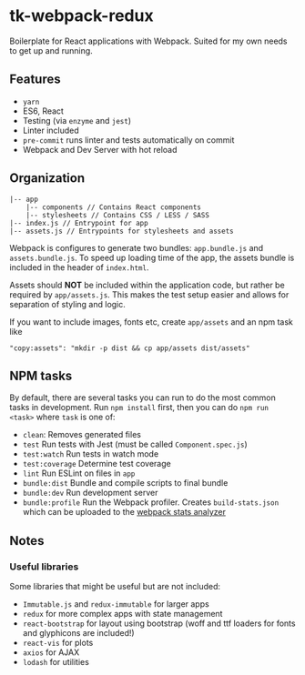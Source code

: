 # tk-webpack-redux
Boilerplate for React applications with Webpack.
Suited for my own needs to get up and running.

## Features

* `yarn`
* ES6, React
* Testing (via `enzyme` and `jest`)
* Linter included
* `pre-commit` runs linter and tests automatically on commit
* Webpack and Dev Server with hot reload

## Organization

    |-- app
        |-- components // Contains React components
        |-- stylesheets // Contains CSS / LESS / SASS
    |-- index.js // Entrypoint for app
    |-- assets.js // Entrypoints for stylesheets and assets

Webpack is configures to generate two bundles: `app.bundle.js` and
`assets.bundle.js`. To speed up loading time of the app,
the assets bundle is included in the header of `index.html`.

Assets should **NOT** be included within the application code,
but rather be required by `app/assets.js`. This makes the test
setup easier and allows for separation of styling and logic.

If you want to include images, fonts etc, create `app/assets` and
an npm task like

    "copy:assets": "mkdir -p dist && cp app/assets dist/assets"

## NPM tasks

By default, there are several tasks you can run to do the most common tasks in
development. Run `npm install` first, then you can do `npm run <task>` where
`task` is one of:

* `clean`: Removes generated files
* `test` Run tests with Jest (must be called `Component.spec.js`)
* `test:watch` Run tests in watch mode
* `test:coverage` Determine test coverage
* `lint` Run ESLint on files in `app`
* `bundle:dist` Bundle and compile scripts to final bundle
* `bundle:dev` Run development server
* `bundle:profile` Run the Webpack profiler. Creates `build-stats.json` which can be uploaded to the [webpack stats analyzer](https://webpack.github.io/analyse/)

## Notes

### Useful libraries

Some libraries that might be useful but are not included:

* `Immutable.js` and `redux-immutable` for larger apps
* `redux` for more complex apps with state management
* `react-bootstrap` for layout using bootstrap (woff and ttf loaders for fonts and glyphicons are included!)
* `react-vis` for plots
* `axios` for AJAX
* `lodash` for utilities
